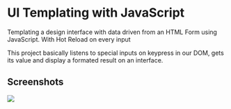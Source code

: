 # UI Templating with JavaScript

Templating a design interface with data driven from an HTML Form using JavaScript. With Hot Reload on every input

This project basically listens to special inputs on keypress in our DOM, gets its value and display a formated result on an interface.

## Screenshots

![](./screenshot.jpg)
